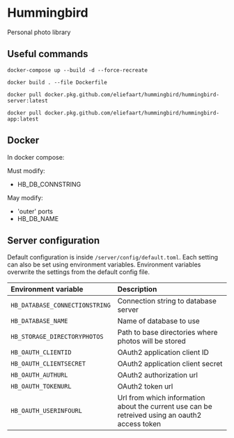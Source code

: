 # Hummingbird
Personal photo library

## Useful commands
```docker-compose up --build -d --force-recreate```

```docker build . --file Dockerfile```

```docker pull docker.pkg.github.com/eliefaart/hummingbird/hummingbird-server:latest```

```docker pull docker.pkg.github.com/eliefaart/hummingbird/hummingbird-app:latest```

## Docker
In docker compose:

Must modify:
- HB_DB_CONNSTRING

May modify:
- 'outer' ports
- HB_DB_NAME

## Server configuration
Default configuration is inside ```/server/config/default.toml```. Each setting can also be set using environment variables. Environment variables overwrite the settings from the default config file.

| Environment variable 			| Description |
| :---------------------------- | :---------- |
| `HB_DATABASE_CONNECTIONSTRING`| Connection string to database server |
| `HB_DATABASE_NAME`			| Name of database to use |
| `HB_STORAGE_DIRECTORYPHOTOS`	| Path to base directories where photos will be stored |
| `HB_OAUTH_CLIENTID`			| OAuth2 application client ID |
| `HB_OAUTH_CLIENTSECRET`		| OAuth2 application client secret |
| `HB_OAUTH_AUTHURL`			| OAuth2 authorization url |
| `HB_OAUTH_TOKENURL`			| OAuth2 token url |
| `HB_OAUTH_USERINFOURL` 		| Url from which information about the current use can be retreived using an oauth2 access token |